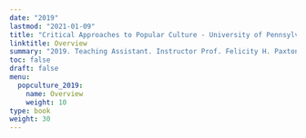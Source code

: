 ```yaml
---
date: "2019"
lastmod: "2021-01-09"
title: "Critical Approaches to Popular Culture - University of Pennsylvania"
linktitle: Overview
summary: "2019. Teaching Assistant. Instructor Prof. Felicity H. Paxton."
toc: false
draft: false
menu:
  popculture_2019:
    name: Overview
    weight: 10
type: book
weight: 30
---
```

